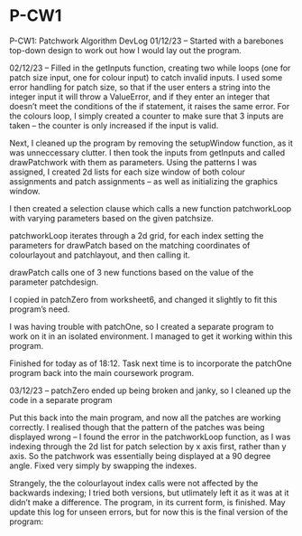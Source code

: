 # P-CW1
P-CW1: Patchwork Algorithm DevLog
01/12/23 – Started with a barebones top-down design to work out how I would lay out the program.
 
02/12/23 – Filled in the getInputs function, creating two while loops (one for patch size input, one for colour input) to catch invalid inputs. I used some error handling for patch size, so that if the user enters a string into the integer input it will throw a ValueError, and if they enter an integer that doesn’t meet the conditions of the if statement, it raises the same error. For the colours loop, I simply created a counter to make sure that 3 inputs are taken – the counter is only increased if the input is valid.
 
Next, I cleaned up the program by removing the setupWindow function, as it was unneccessary clutter. I then took the inputs from getInputs and called drawPatchwork with them as parameters.
Using the patterns I was assigned, I created 2d lists for each size window of both colour assignments and patch assignments – as well as initializing the graphics window.
 
I then created a selection clause which calls a new function patchworkLoop with varying parameters based on the given patchsize.

patchworkLoop iterates through a 2d grid, for each index setting the parameters for drawPatch based on the matching coordinates of colourlayout and patchlayout, and then calling it.

drawPatch calls one of 3 new functions based on the value of the parameter patchdesign.
 
I copied in patchZero from worksheet6, and changed it slightly to fit this program’s need.
 
I was having trouble with patchOne, so I created a separate program to work on it in an isolated environment. I managed to get it working within this program.

Finished for today as of 18:12. Task next time is to incorporate the patchOne program back into the main coursework program.

03/12/23 – patchZero ended up being broken and janky, so I cleaned up the code in a separate program

Put this back into the main program, and now all the patches are working correctly. I realised though that the pattern of the patches was being displayed wrong – I found the error in the patchworkLoop function, as I was indexing through the 2d list for patch selection by x axis first, rather than y axis. So the patchwork was essentially being displayed at a 90 degree angle. Fixed very simply by swapping the indexes.
 
Strangely, the the colourlayout index calls were not affected by the backwards indexing; I tried both versions, but utlimately left it as it was at it didn’t make a difference.
The program, in its current form, is finished. May update this log for unseen errors, but for now this is the final version of the program:
